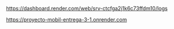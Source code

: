 https://dashboard.render.com/web/srv-ctcfga2j1k6c73ffdm10/logs

https://proyecto-mobil-entrega-3-1.onrender.com
